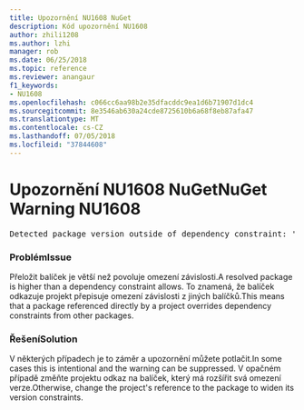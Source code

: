 ```yaml
---
title: Upozornění NU1608 NuGet
description: Kód upozornění NU1608
author: zhili1208
ms.author: lzhi
manager: rob
ms.date: 06/25/2018
ms.topic: reference
ms.reviewer: anangaur
f1_keywords:
- NU1608
ms.openlocfilehash: c066cc6aa98b2e35dfacddc9ea1d6b71907d1dc4
ms.sourcegitcommit: 8e3546ab630a24cde8725610b6a68f8eb87afa47
ms.translationtype: MT
ms.contentlocale: cs-CZ
ms.lasthandoff: 07/05/2018
ms.locfileid: "37844608"
---
```

# <a name="nuget-warning-nu1608"></a><span data-ttu-id="a938f-103">Upozornění NU1608 NuGet</span><span class="sxs-lookup"><span data-stu-id="a938f-103">NuGet Warning NU1608</span></span>

<pre>Detected package version outside of dependency constraint: 'PackageA' 1.0.0 requires 'PackageB' (= 1.0.0) but version 'PackageB' 2.0.0 was resolved.</pre>

### <a name="issue"></a><span data-ttu-id="a938f-104">Problém</span><span class="sxs-lookup"><span data-stu-id="a938f-104">Issue</span></span>
<span data-ttu-id="a938f-105">Přeložit balíček je větší než povoluje omezení závislosti.</span><span class="sxs-lookup"><span data-stu-id="a938f-105">A resolved package is higher than a dependency constraint allows.</span></span> <span data-ttu-id="a938f-106">To znamená, že balíček odkazuje projekt přepisuje omezení závislosti z jiných balíčků.</span><span class="sxs-lookup"><span data-stu-id="a938f-106">This means that a package referenced directly by a project overrides dependency constraints from other packages.</span></span>

### <a name="solution"></a><span data-ttu-id="a938f-107">Řešení</span><span class="sxs-lookup"><span data-stu-id="a938f-107">Solution</span></span>
<span data-ttu-id="a938f-108">V některých případech je to záměr a upozornění můžete potlačit.</span><span class="sxs-lookup"><span data-stu-id="a938f-108">In some cases this is intentional and the warning can be suppressed.</span></span> <span data-ttu-id="a938f-109">V opačném případě změňte projektu odkaz na balíček, který má rozšířit svá omezení verze.</span><span class="sxs-lookup"><span data-stu-id="a938f-109">Otherwise, change the project's reference to the package to widen its version constraints.</span></span>